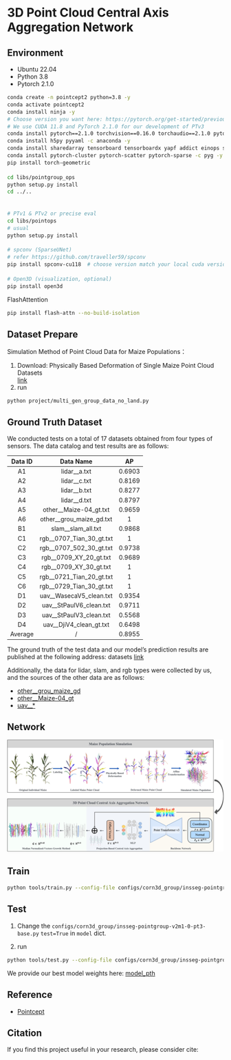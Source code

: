 # 3D Point Cloud Central Axis Aggregation Network

## Environment

- Ubuntu 22.04
- Python 3.8
- Pytorch 2.1.0


```bash
conda create -n pointcept2 python=3.8 -y
conda activate pointcept2
conda install ninja -y
# Choose version you want here: https://pytorch.org/get-started/previous-versions/
# We use CUDA 11.8 and PyTorch 2.1.0 for our development of PTv3
conda install pytorch==2.1.0 torchvision==0.16.0 torchaudio==2.1.0 pytorch-cuda=11.8 -c pytorch -c nvidia
conda install h5py pyyaml -c anaconda -y
conda install sharedarray tensorboard tensorboardx yapf addict einops scipy plyfile termcolor timm -c conda-forge -y
conda install pytorch-cluster pytorch-scatter pytorch-sparse -c pyg -y
pip install torch-geometric

cd libs/pointgroup_ops
python setup.py install
cd ../..


# PTv1 & PTv2 or precise eval
cd libs/pointops
# usual
python setup.py install

# spconv (SparseUNet)
# refer https://github.com/traveller59/spconv
pip install spconv-cu118  # choose version match your local cuda version

# Open3D (visualization, optional)
pip install open3d
```

FlashAttention

```bash
pip install flash-attn --no-build-isolation
```

## Dataset Prepare

Simulation Method of Point Cloud Data for Maize Populations：

1. Download: Physically Based Deformation of Single Maize Point Cloud Datasets \
    [link](https://www.kaggle.com/datasets/yangxin6/simulatio-maize-point-cloud-datasets)
2. run
```
python project/multi_gen_group_data_no_land.py
```


## Ground Truth Dataset
We conducted tests on a total of 17 datasets obtained from four types of sensors. The data catalog and test results are as follows:

| Data ID |        Data Name         |   AP   |
| :-----: | :----------------------: | :----: |
|   A1    |       lidar__a.txt       | 0.6903 |
|   A2    |       lidar__c.txt       | 0.8169 |
|   A3    |       lidar__b.txt       | 0.8277 |
|   A4    |       lidar__d.txt       | 0.8797 |
|   A5    |  other__Maize-04_gt.txt  | 0.9659 |
|   A6    | other__grou_maize_gd.txt |   1    |
|   B1    |    slam__slam_all.txt    | 0.9868 |
|   C1    | rgb__0707_Tian_30_gt.txt |   1    |
|   C2    | rgb__0707_502_30_gt.txt  | 0.9738 |
|   C3    |  rgb__0709_XY_20_gt.txt  | 0.9689 |
|   C4    |  rgb__0709_XY_30_gt.txt  |   1    |
|   C5    | rgb__0721_Tian_20_gt.txt |   1    |
|   C6    | rgb__0729_Tian_30_gt.txt |   1    |
|   D1    | uav__WasecaV5_clean.txt  | 0.9354 |
|   D2    | uav__StPaulV6_clean.txt  | 0.9711 |
|   D3    | uav__StPaulV3_clean.txt  | 0.5568 |
|   D4    | uav__DjiV4_clean_gt.txt  | 0.6498 |
| Average |            /             | 0.8955 |



The ground truth of the test data and our model’s prediction results are published at the following address: 
datasets [link](https://www.kaggle.com/datasets/yangxin6/test-point-cloud-datasets-of-mazie-population)


Additionally, the data for lidar, slam, and rgb types were collected by us, and the sources of the other data are as follows:
- [other__grou_maize_gd](https://linkinghub.elsevier.com/retrieve/pii/S2214514121002191)
- [other__Maize-04_gt](https://www.mdpi.com/2077-0472/12/9/1450)
- [uav__*](http://arxiv.org/abs/2107.10950)

## Network

![3D-Point-Cloud-Central-Axis-Aggregation-Network.jpg](imgs%2F3D-Point-Cloud-Central-Axis-Aggregation-Network.jpg)

## Train

```bash
python tools/train.py --config-file configs/corn3d_group/insseg-pointgroup-v2m1-0-pt3-base_no_land.py
```

## Test
1. Change the `configs/corn3d_group/insseg-pointgroup-v2m1-0-pt3-base.py` `test=True` in `model` dict.

2. run
```bash
python tools/test.py --config-file configs/corn3d_group/insseg-pointgroup-v2m1-0-pt3-base.py  --options save_path="{weight_path}"  weight="{weight_path}/model_best.pth"
```
We provide our best model weights here: [model_pth](https://www.kaggle.com/datasets/yangxin6/3d-point-cloud-central-axis-aggregation-network)



## Reference
- [Pointcept](https://github.com/Pointcept/Pointcept)

## Citation

If you find this project useful in your research, please consider cite:

